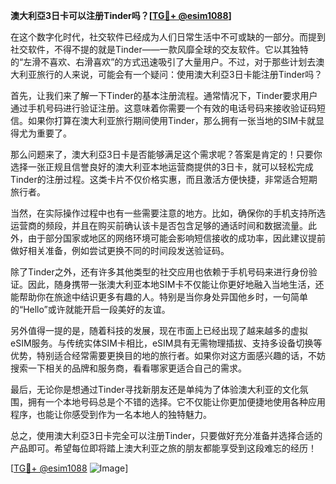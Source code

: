 **澳大利亞3日卡可以注册Tinder吗？[[TG💪+ @esim1088](https://t.me/s/esim1088)]**

在这个数字化时代，社交软件已经成为人们日常生活中不可或缺的一部分。而提到社交软件，不得不提的就是Tinder——一款风靡全球的交友软件。它以其独特的“左滑不喜欢、右滑喜欢”的方式迅速吸引了大量用户。不过，对于那些计划去澳大利亚旅行的人来说，可能会有一个疑问：使用澳大利亞3日卡能注册Tinder吗？

首先，让我们来了解一下Tinder的基本注册流程。通常情况下，Tinder要求用户通过手机号码进行验证注册。这意味着你需要一个有效的电话号码来接收验证码短信。如果你打算在澳大利亚旅行期间使用Tinder，那么拥有一张当地的SIM卡就显得尤为重要了。

那么问题来了，澳大利亞3日卡是否能够满足这个需求呢？答案是肯定的！只要你选择一张正规且信誉良好的澳大利亚本地运营商提供的3日卡，就可以轻松完成Tinder的注册过程。这类卡片不仅价格实惠，而且激活方便快捷，非常适合短期旅行者。

当然，在实际操作过程中也有一些需要注意的地方。比如，确保你的手机支持所选运营商的频段，并且在购买前确认该卡是否包含足够的通话时间和数据流量。此外，由于部分国家或地区的网络环境可能会影响短信接收的成功率，因此建议提前做好相关准备，例如尝试更换不同的时间段发送验证码。

除了Tinder之外，还有许多其他类型的社交应用也依赖于手机号码来进行身份验证。因此，随身携带一张澳大利亚本地SIM卡不仅能让你更好地融入当地生活，还能帮助你在旅途中结识更多有趣的人。特别是当你身处异国他乡时，一句简单的“Hello”或许就能开启一段美好的友谊。

另外值得一提的是，随着科技的发展，现在市面上已经出现了越来越多的虚拟eSIM服务。与传统实体SIM卡相比，eSIM具有无需物理插拔、支持多设备切换等优势，特别适合经常需要更换目的地的旅行者。如果你对这方面感兴趣的话，不妨搜索一下相关的品牌和服务商，看看哪家更适合自己的需求。

最后，无论你是想通过Tinder寻找新朋友还是单纯为了体验澳大利亚的文化氛围，拥有一个本地号码总是个不错的选择。它不仅能让你更加便捷地使用各种应用程序，也能让你感受到作为一名本地人的独特魅力。

总之，使用澳大利亞3日卡完全可以注册Tinder，只要做好充分准备并选择合适的产品即可。希望每位即将踏上澳大利亚之旅的朋友都能享受到这段难忘的经历！

[[TG💪+ @esim1088](https://t.me/s/esim1088) ![Image](https://i.postimg.cc/4NQfJmqS/Snipaste-2025-05-13-00-14-12.png)]